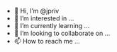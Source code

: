 - 👋 Hi, I’m @jpriv
- 👀 I’m interested in ...
- 🌱 I’m currently learning ...
- 💞️ I’m looking to collaborate on ...
- 📫 How to reach me ...

<!---
jpriv/jpriv is a ✨ special ✨ repository because its `README.md` (this file) appears on your GitHub profile.
You can click the Preview link to take a look at your changes.
--->
